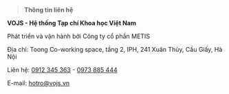 
>  **Thông tin liên hệ**

**VOJS - Hệ thống Tạp chí Khoa học Việt Nam**

Phát triển và vận hành bởi Công ty cổ phần METIS

Địa chỉ: Toong Co-working space, tầng 2, IPH, 241 Xuân Thủy, Cầu Giấy, Hà Nội

Liên hệ: [0912 345 363](tel:0912345363)  - [0973 885 444](tel:0973%20885%20444)

E-mail:  [](mailto:hotro@vojs.vn)hotro@vojs.vn
